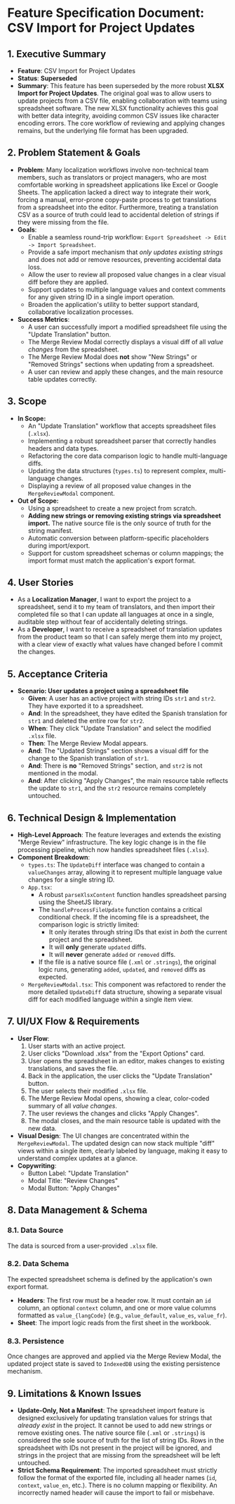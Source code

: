 # Feature Specification Document: CSV Import for Project Updates

## 1. Executive Summary

-   **Feature**: CSV Import for Project Updates
-   **Status**: **Superseded**
-   **Summary**: This feature has been superseded by the more robust **XLSX Import for Project Updates**. The original goal was to allow users to update projects from a CSV file, enabling collaboration with teams using spreadsheet software. The new XLSX functionality achieves this goal with better data integrity, avoiding common CSV issues like character encoding errors. The core workflow of reviewing and applying changes remains, but the underlying file format has been upgraded.

## 2. Problem Statement & Goals

-   **Problem**: Many localization workflows involve non-technical team members, such as translators or project managers, who are most comfortable working in spreadsheet applications like Excel or Google Sheets. The application lacked a direct way to integrate their work, forcing a manual, error-prone copy-paste process to get translations from a spreadsheet into the editor. Furthermore, treating a translation CSV as a source of truth could lead to accidental deletion of strings if they were missing from the file.
-   **Goals**:
    -   Enable a seamless round-trip workflow: `Export Spreadsheet -> Edit -> Import Spreadsheet`.
    -   Provide a safe import mechanism that *only updates existing strings* and does not add or remove resources, preventing accidental data loss.
    -   Allow the user to review all proposed value changes in a clear visual diff before they are applied.
    -   Support updates to multiple language values and context comments for any given string ID in a single import operation.
    -   Broaden the application's utility to better support standard, collaborative localization processes.
-   **Success Metrics**:
    -   A user can successfully import a modified spreadsheet file using the "Update Translation" button.
    -   The Merge Review Modal correctly displays a visual diff of all *value changes* from the spreadsheet.
    -   The Merge Review Modal does **not** show "New Strings" or "Removed Strings" sections when updating from a spreadsheet.
    -   A user can review and apply these changes, and the main resource table updates correctly.

## 3. Scope

-   **In Scope:**
    -   An "Update Translation" workflow that accepts spreadsheet files (`.xlsx`).
    -   Implementing a robust spreadsheet parser that correctly handles headers and data types.
    -   Refactoring the core data comparison logic to handle multi-language diffs.
    -   Updating the data structures (`types.ts`) to represent complex, multi-language changes.
    -   Displaying a review of all proposed value changes in the `MergeReviewModal` component.
-   **Out of Scope:**
    -   Using a spreadsheet to create a new project from scratch.
    -   **Adding new strings or removing existing strings via spreadsheet import.** The native source file is the only source of truth for the string manifest.
    -   Automatic conversion between platform-specific placeholders during import/export.
    -   Support for custom spreadsheet schemas or column mappings; the import format must match the application's export format.

## 4. User Stories

-   As a **Localization Manager**, I want to export the project to a spreadsheet, send it to my team of translators, and then import their completed file so that I can update all languages at once in a single, auditable step without fear of accidentally deleting strings.
-   As a **Developer**, I want to receive a spreadsheet of translation updates from the product team so that I can safely merge them into my project, with a clear view of exactly what values have changed before I commit the changes.

## 5. Acceptance Criteria

-   **Scenario: User updates a project using a spreadsheet file**
    -   **Given**: A user has an active project with string IDs `str1` and `str2`. They have exported it to a spreadsheet.
    -   **And**: In the spreadsheet, they have edited the Spanish translation for `str1` and deleted the entire row for `str2`.
    -   **When**: They click "Update Translation" and select the modified `.xlsx` file.
    -   **Then**: The Merge Review Modal appears.
    -   **And**: The "Updated Strings" section shows a visual diff for the change to the Spanish translation of `str1`.
    -   **And**: There is **no** "Removed Strings" section, and `str2` is not mentioned in the modal.
    -   **And**: After clicking "Apply Changes", the main resource table reflects the update to `str1`, and the `str2` resource remains completely untouched.

## 6. Technical Design & Implementation

-   **High-Level Approach**: The feature leverages and extends the existing "Merge Review" infrastructure. The key logic change is in the file processing pipeline, which now handles spreadsheet files (`.xlsx`).
-   **Component Breakdown**:
    -   `types.ts`: The `UpdateDiff` interface was changed to contain a `valueChanges` array, allowing it to represent multiple language value changes for a single string ID.
    -   `App.tsx`:
        -   A robust `parseXlsxContent` function handles spreadsheet parsing using the SheetJS library.
        -   The `handleProcessFileUpdate` function contains a critical conditional check. If the incoming file is a spreadsheet, the comparison logic is strictly limited:
            -   It only iterates through string IDs that exist in *both* the current project and the spreadsheet.
            -   It will **only** generate `updated` diffs.
            -   It will **never** generate `added` or `removed` diffs.
        -   If the file is a native source file (`.xml` or `.strings`), the original logic runs, generating `added`, `updated`, and `removed` diffs as expected.
    -   `MergeReviewModal.tsx`: This component was refactored to render the more detailed `UpdateDiff` data structure, showing a separate visual diff for each modified language within a single item view.

## 7. UI/UX Flow & Requirements

-   **User Flow**:
    1.  User starts with an active project.
    2.  User clicks "Download .xlsx" from the "Export Options" card.
    3.  User opens the spreadsheet in an editor, makes changes to existing translations, and saves the file.
    4.  Back in the application, the user clicks the "Update Translation" button.
    5.  The user selects their modified `.xlsx` file.
    6.  The Merge Review Modal opens, showing a clear, color-coded summary of all *value changes*.
    7.  The user reviews the changes and clicks "Apply Changes".
    8.  The modal closes, and the main resource table is updated with the new data.
-   **Visual Design**: The UI changes are concentrated within the `MergeReviewModal`. The updated design can now stack multiple "diff" views within a single item, clearly labeled by language, making it easy to understand complex updates at a glance.
-   **Copywriting**:
    -   Button Label: "Update Translation"
    -   Modal Title: "Review Changes"
    -   Modal Button: "Apply Changes"

## 8. Data Management & Schema

### 8.1. Data Source

The data is sourced from a user-provided `.xlsx` file.

### 8.2. Data Schema

The expected spreadsheet schema is defined by the application's own export format.
-   **Headers**: The first row must be a header row. It must contain an `id` column, an optional `context` column, and one or more value columns formatted as `value_{langCode}` (e.g., `value_default`, `value_es`, `value_fr`).
-   **Sheet**: The import logic reads from the first sheet in the workbook.

### 8.3. Persistence

Once changes are approved and applied via the Merge Review Modal, the updated project state is saved to `IndexedDB` using the existing persistence mechanism.

## 9. Limitations & Known Issues

-   **Update-Only, Not a Manifest**: The spreadsheet import feature is designed exclusively for updating translation values for strings that *already exist* in the project. It cannot be used to add new strings or remove existing ones. The native source file (`.xml` or `.strings`) is considered the sole source of truth for the list of string IDs. Rows in the spreadsheet with IDs not present in the project will be ignored, and strings in the project that are missing from the spreadsheet will be left untouched.
-   **Strict Schema Requirement**: The imported spreadsheet must strictly follow the format of the exported file, including all header names (`id`, `context`, `value_en`, etc.). There is no column mapping or flexibility. An incorrectly named header will cause the import to fail or misbehave.